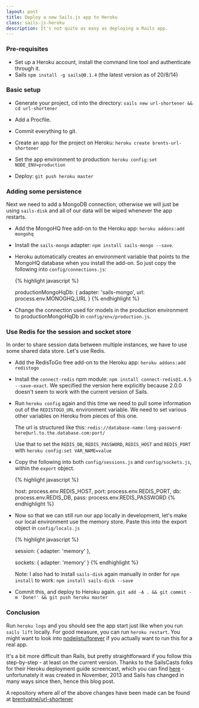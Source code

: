 ```yaml
---
layout: post
title: Deploy a new Sails.js app to Heroku
class: sails-js-heroku
description: It's not quite as easy as deploying a Rails app.
---
```


### Pre-requisites
- Set up a Heroku account, install the command line tool and authenticate through it.
- Sails `npm install -g sails@0.1.4` (the latest version as of 20/8/14)

### Basic setup

- Generate your project, cd into the directory: `sails new url-shortener && cd url-shortener`

- Add a Procfile.

- Commit everything to git.

- Create an app for the project on Heroku: `heroku create brents-url-shortener`

- Set the app environment to production: `heroku config:set NODE_ENV=production`

- Deploy: `git push heroku master`

### Adding some persistence

Next we need to add a MongoDB connection, otherwise we will just be using `sails-disk`
and all of our data will be wiped whenever the app restarts.

- Add the MongoHQ free add-on to the Heroku app: `heroku addons:add mongohq`

- Install the `sails-mongo` adapter: `npm install sails-mongo --save`.

- Heroku automatically creates an environment variable that points to the MongoHQ database when you install the add-on. So just copy the following into `config/connections.js`:

  {% highlight javascript %}

  productionMongoHqDb: {
    adapter: 'sails-mongo',
    url: process.env.MONOGHQ_URL
  }
  {% endhighlight %}

- Change the connection used for models in the production environment to productionMongoHqDb in `config/env/production.js`.

### Use Redis for the session and socket store

In order to share session data between multiple instances, we have to use some shared data store.
Let's use Redis.

- Add the RedisToGo free add-on to the Heroku app: `heroku addons:add redistogo`

- Install the `connect-redis` npm module: `npm install connect-redis@1.4.5 --save-exact`. We specified the version here explicitly because 2.0.0 doesn't seem to work with the current version of Sails.

- Run `heroku config` again and this time we need to pull some information out of the `REDISTOGO_URL` environment variable. We need to set various other variables on Heroku from pieces of this one.

  The url is structured like this:
  `redis://database-name:long-password-here@url.to.the.database.com:port/`

  Use that to set the `REDIS_DB`, `REDIS_PASSWORD`, `REDIS_HOST` and `REDIS_PORT` with `heroku config:set VAR_NAME=value`

- Copy the following into both `config/sessions.js` and `config/sockets.js`, within the `export` object.

  {% highlight javascript %}

  host: process.env.REDIS_HOST,
  port: process.env.REDIS_PORT,
  db: process.env.REDIS_DB,
  pass: process.env.REDIS_PASSWORD
  {% endhighlight %}

- Now so that we can still run our app locally in development, let's make our local environment use the memory store. Paste this into the export object in `config/locals.js`

  {% highlight javascript %}

  session: {
    adapter: 'memory'
  },

  sockets: {
    adapter: 'memory'
  }
  {% endhighlight %}

  Note: I also had to install `sails-disk` again manually in order for `npm install` to work: `npm install sails-disk --save`

- Commit this, and deploy to Heroku again. `git add -A . && git commit -m 'Done!' && git push heroku master`

### Conclusion

Run `heroku logs` and you should see the app start just like when you
run `sails lift` locally. For good measure, you can run `heroku
restart`. You might want to look into
[nodejistu/forever](https://github.com/nodejitsu/forever) if you
actually want to run this for a real app.

It's a bit more difficult than Rails, but pretty straightforward if you
follow this step-by-step - at least on the current version. Thanks to
the SailsCasts folks for their Heroku deployment guide screencast, which
you can find [here](https://www.youtube.com/watch?v=ClHsv81XeaE) -
unfortunately it was created in November, 2013 and Sails has changed in
many ways since then, hence this blog post.

A repository where all of the above changes have been made can be found
at
[brentvatne/url-shortener](https://github.com/brentvatne/url-shortener)
